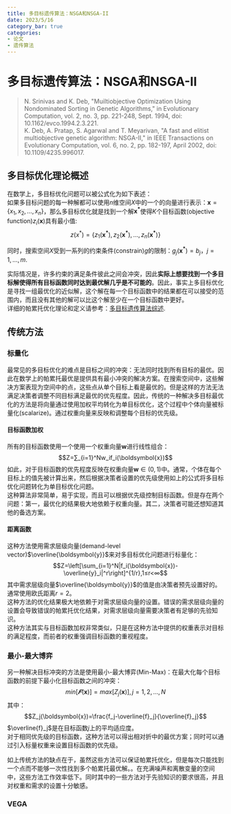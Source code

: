 ```yaml
---
title: 多目标遗传算法：NSGA和NSGA-II
date: 2023/5/16
category_bar: true
categories: 
- 论文
- 遗传算法
---
```


# 多目标遗传算法：NSGA和NSGA-II

> N. Srinivas and K. Deb, "Muiltiobjective Optimization Using Nondominated Sorting in Genetic Algorithms," in Evolutionary Computation, vol. 2, no. 3, pp. 221-248, Sept. 1994, doi: 10.1162/evco.1994.2.3.221.  
> K. Deb, A. Pratap, S. Agarwal and T. Meyarivan, "A fast and elitist multiobjective genetic algorithm: NSGA-II," in IEEE Transactions on Evolutionary Computation, vol. 6, no. 2, pp. 182-197, April 2002, doi: 10.1109/4235.996017.  

## 多目标优化理论概述
在数学上，多目标优化问题可以被公式化为如下表述：  
如果多目标问题的每一种解都可以使用$n$维空间$X$中的一个的向量进行表示：$\boldsymbol{x}=\{x_1,x_2,...,x_n\}$，那么多目标优化就是找到一个解$\boldsymbol{x^*}$使得$K$个目标函数(objective function)$z_i(\boldsymbol{x})$具有最小值:  
$$z(x^*)=\{z_1(\boldsymbol{x^*}),z_2(\boldsymbol{x^*}),...,z_n(\boldsymbol{x^*})\}$$

同时，搜索空间$X$受到一系列的约束条件(constrain)$g$的限制：$g_j(\boldsymbol{x^*})=b_j$，$j=1,...,m$.   

实际情况是，许多约束的满足条件彼此之间会冲突，因此**实际上想要找到一个多目标解使得所有目标函数同时达到最优解几乎是不可能的**。因此，事实上多目标优化是寻找一组最优化的近似解，这个解在每一个目标函数中的结果都在可以接受的范围内，而且没有其他的解可以比这个解至少在一个目标函数中更好。  
详细的帕累托优化理论和定义请参考：[多目标遗传算法综述](https://l61012345.top/2023/04/24/%E8%AE%BA%E6%96%87/%E9%81%97%E4%BC%A0%E7%AE%97%E6%B3%95/%E5%A4%9A%E7%9B%AE%E6%A0%87%E9%81%97%E4%BC%A0%E7%AE%97%E6%B3%95%E7%BB%BC%E8%BF%B0/).  

## 传统方法
### 标量化
最常见的多目标优化的难点是目标之间的冲突：无法同时找到所有目标的最优。因此在数学上的帕累托最优是提供具有最小冲突的解决方案。在搜索空间中，这些解决方案表现为空间中的点，这些点从单个目标上看是最优的。但是这样的方法无法满足决策者调整不同目标满足最优的优先程度。因此，传统的一种解决多目标最优化的方法是将向量通过使用加权平均转化为单目标优化，这个过程中个体向量被标量化(scalarize)。通过权重向量来反映和调整每个目标的优先级。  

#### 目标函数加权
所有的目标函数使用一个使用一个权重向量$\boldsymbol{w}$进行线性组合：  
$$Z=∑_{i=1}^Nw_if_i(\boldsymbol{x})$$
如此，对于目标函数的优先程度反映在权重向量$\boldsymbol{w}∈(0,1)$中。通常，个体在每个目标上的值先被计算出来，然后根据决策者设置的优先级使用如上的公式将多目标优化问题转化为单目标优化问题。  
这种算法非常简单，易于实现，而且可以根据优先级控制目标函数。但是存在两个问题：第一，最优化的结果极大地依赖于权重向量。其二，决策者可能还想知道其他的备选方案。  

#### 距离函数
这种方法使用需求层级向量(demand-level vector)$\overline{\boldsymbol{y}}$来对多目标优化问题进行标量化：  
$$Z=\left[\sum_{i=1}^N|f_i(\boldsymbol{x})-\overline{y}_i|^r\right]^{1/r},1≤r<∞$$
其中需求层级向量$\overline{\boldsymbol{y}}$的值是由决策者预先设置好的。通常使用欧氏距离$r=2$。  
这种方法的优化结果极大地依赖于对需求层级向量的设置。错误的需求层级向量的设置会导致错误的帕累托优化结果，对需求层级向量需要决策者有足够的先验知识。  
这种方法其实与目标函数加权非常类似，只是在这种方法中提供的权重表示对目标的满足程度，而前者的权重强调目标函数的重视程度。  

### 最小-最大博弈
另一种解决目标冲突的方法是使用最小-最大博弈(Min-Max)：在最大化每个目标函数的前提下最小化目标函数之间的冲突：  
$$min[𝑭(\boldsymbol{x})]=max[Z_j(\boldsymbol{x})],j=1,2,...,N$$
其中：  
$$Z_j(\boldsymbol{x})=\frac{f_j-\overline{f}_j}{\overline{f}_j}$$
$\overline{f}_j$是在目标函数$j$上的平均适应度。  
对于相同优先级的目标函数，这种方法可以得出相对折中的最优方案；同时可以通过引入标量权重来设置目标函数的优先级。  
  
    
  
  
如上传统方法的缺点在于，虽然这些方法可以保证帕累托优化，但是每次只能找到一个点而不能够一次性找到多个帕累托最优解。。在充满噪声和离散变量的空间中，这些方法工作效率低下。同时其中的一些方法对于先验知识的要求很高，并且对权重和需求的设置十分敏感。  

### VEGA
